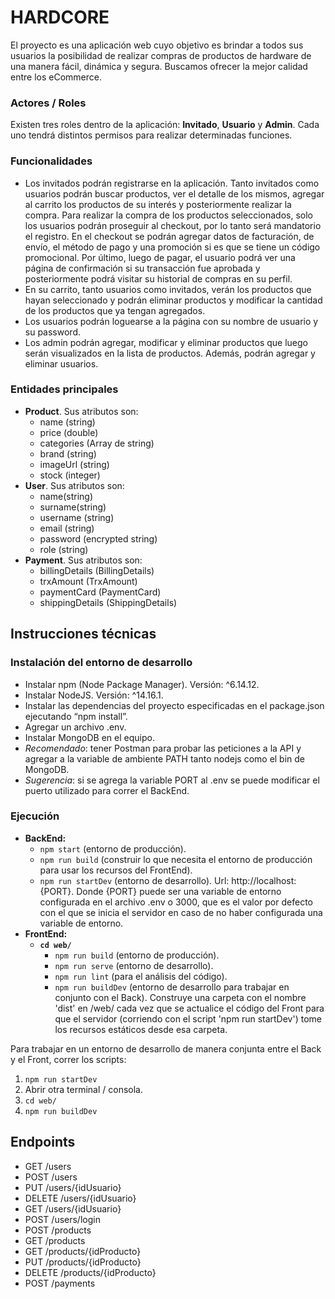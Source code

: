 # HARDCORE

El proyecto es una aplicación web cuyo objetivo es brindar a todos sus usuarios la posibilidad de realizar compras de productos de hardware de una manera fácil, dinámica y segura. Buscamos ofrecer la mejor calidad entre los eCommerce.

### Actores / Roles
Existen tres roles dentro de la aplicación: **Invitado**, **Usuario** y **Admin**. Cada uno tendrá distintos permisos para realizar determinadas funciones.

### Funcionalidades
- Los invitados podrán registrarse en la aplicación. Tanto invitados como usuarios podrán buscar productos, ver el detalle de los mismos, agregar al carrito los productos de su interés y posteriormente realizar la compra. Para realizar la compra de los productos seleccionados, solo los usuarios podrán proseguir al checkout, por lo tanto será mandatorio el registro. En el checkout se podrán agregar datos de facturación, de envío, el método de pago y una promoción si es que se tiene un código promocional. Por último, luego de pagar, el usuario podrá ver una página de confirmación si su transacción fue aprobada y posteriormente podrá visitar su historial de compras en su perfil.
- En su carrito, tanto usuarios como invitados, verán los productos que hayan seleccionado y podrán eliminar productos y modificar la cantidad de los productos que ya tengan agregados. 
- Los usuarios podrán loguearse a la página con su nombre de usuario y su password.
- Los admin podrán agregar, modificar y eliminar productos que luego serán visualizados en la lista de productos. Además, podrán agregar y eliminar usuarios.


### Entidades principales
- **Product**. Sus atributos son:
    - name (string)
    - price (double)
    - categories (Array de string)
    - brand (string)
    - imageUrl (string)
    - stock (integer)
- **User**. Sus atributos son:
    - name(string)
    - surname(string)
    - username (string)
    - email (string)
    - password (encrypted string)
    - role (string)
- **Payment**. Sus atributos son:
    - billingDetails (BillingDetails)
    - trxAmount (TrxAmount)
    - paymentCard (PaymentCard)
    - shippingDetails (ShippingDetails)

## Instrucciones técnicas
### Instalación del entorno de desarrollo
- Instalar npm (Node Package Manager). Versión: ^6.14.12.
- Instalar NodeJS. Versión: ^14.16.1.
- Instalar las dependencias del proyecto especificadas en el package.json ejecutando “npm install”.
- Agregar un archivo .env.
- Instalar MongoDB en el equipo.
- _Recomendado_: tener Postman para probar las peticiones a la API y agregar a la variable de ambiente PATH tanto nodejs como el bin de MongoDB.
- _Sugerencia_: si se agrega la variable PORT al .env se puede modificar el puerto utilizado para correr el BackEnd.

### Ejecución
- **BackEnd:**
    - <code>npm start</code> (entorno de producción).
    - <code>npm run build</code> (construir lo que necesita el entorno de producción para usar los recursos del FrontEnd).
    - <code>npm run startDev</code> (entorno de desarrollo). Url: http://localhost:{PORT}. Donde {PORT} puede ser una variable de entorno configurada en el archivo .env o 3000, que es el valor por defecto con el que se inicia el servidor en caso de no haber configurada una variable de entorno.
- **FrontEnd:**
    - <code>**cd web/**</code>
        - <code>npm run build</code> (entorno de producción).
        - <code>npm run serve</code> (entorno de desarrollo).
        - <code>npm run lint</code> (para el análisis del código).
        - <code>npm run buildDev</code> (entorno de desarrollo para trabajar en conjunto con el Back). Construye una carpeta con el nombre 'dist' en /web/ cada vez que se actualice el código del Front para que el servidor (corriendo con el script 'npm run startDev') tome los recursos estáticos desde esa carpeta.

Para trabajar en un entorno de desarrollo de manera conjunta entre el Back y el Front, correr los scripts:
1) <code>npm run startDev</code>
2) Abrir otra terminal / consola.
3) <code>cd web/</code>
4) <code>npm run buildDev</code>

## Endpoints
- GET /users
- POST /users
- PUT /users/{idUsuario}
- DELETE /users/{idUsuario}
- GET  /users/{idUsuario} 
- POST /users/login
- POST /products
- GET /products
- GET /products/{idProducto}
- PUT /products/{idProducto}
- DELETE /products/{idProducto}
- POST /payments
